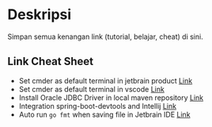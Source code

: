 # Deskripsi
Simpan semua kenangan link (tutorial, belajar, cheat) di sini.

## Link Cheat Sheet
- Set cmder as default terminal in jetbrain product [Link](https://github.com/cmderdev/cmder/issues/282#issuecomment-222818421)
- Set cmder as default terminal in vscode [Link](https://github.com/Microsoft/vscode/issues/12006#issuecomment-303048849)
- Install Oracle JDBC Driver in local maven repository [Link](https://www.mkyong.com/maven/how-to-add-oracle-jdbc-driver-in-your-maven-local-repository/)
- Integration spring-boot-devtools and Intellij [Link](https://patrickgrimard.io/2016/01/18/spring-boot-devtools-first-look/)
- Auto run `go fmt` when saving file in Jetbrain IDE [Link](go_format_jetbrain.md)